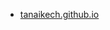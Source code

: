 * [tanaikech.github.io](https://tanaikech.github.io/2019/11/20/moving-file-to-specific-folder-using-google-apps-script/)
